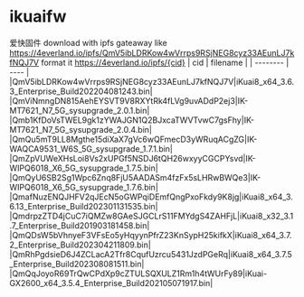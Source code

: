 # ikuaifw
爱快固件
download with ipfs gateaway
like https://4everland.io/ipfs/QmV5ibLDRKow4wVrrps9RSjNEG8cyz33AEunLJ7kfNQJ7V
format it https://4everland.io/ipfs/{cid}
| cid | filename |
| -------- | ---- |
|QmV5ibLDRKow4wVrrps9RSjNEG8cyz33AEunLJ7kfNQJ7V|iKuai8_x64_3.6.3_Enterprise_Build202204081243.bin|
|QmViNmngDN815AehEYSVT9V8RXYtRk4fLVg9uvADdP2ej3|IK-MT7621_N7_5G_sysupgrade_2.0.1.bin|
|Qmb1KfDoVsTWEL9gk1zYWAJGN1Q2BJxcaTWVTvwC7gsFhy|IK-MT7621_N7_5G_sysupgrade_2.0.4.bin|
|QmQu5mT9LL8Mgthe15diXaX7gVc6wQFmecD3yWRuqACgZG|IK-WAQCA9531_W6S_5G_sysupgrade_1.7.1.bin|
|QmZpVUWeXHsLoi8Vs2xUPGf5NSDJ6tQH26wxyyCGCPYsvd|IK-WIPQ6018_X6_5G_sysupgrade_1.7.5.bin|
|QmQyU6SB2Sg1Wpc6Znq8FjU5AADASm4fzFx5sLHRwBWQe3|IK-WIPQ6018_X6_5G_sysupgrade_1.7.6.bin|
|QmafNuzENQJHFV2qJEcN5oGWPqiDEmfQngPxoFkdy9K8jg|iKuai8_x64_3.6.13_Enterprise_Build202301131535.bin|
|QmdrpzZTD4jCuC7iQMZw8GAeSJGCLrS11FMYdgS4ZAHFjL|iKuai8_x32_3.1.7_Enterprise_Build201903181458.bin|
|QmQDsW5bVhnyeF3VFsEo5yHqyynPfrZ23KnSypH25kifkX|iKuai8_x64_3.7.2_Enterprise_Build202304211809.bin|
|QmRhPgdsieD6J4ZCLacA2Tfr8CqufUzrcu5431JzdPGeRq|iKuai8_x64_3.7.5_Enterprise_Build202308081511.bin|
|QmQqJoyoR69TrQwCPdXp9cZTULSQXULZ1Rm1h4tWUrFy89|iKuai-GX2600_x64_3.5.4_Enterprise_Build202105071917.bin|
